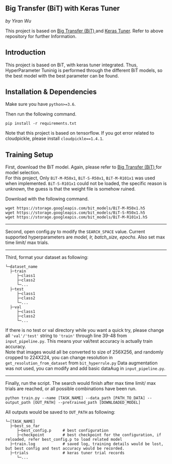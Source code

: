 ## Big Transfer (BiT) with Keras Tuner
*by Yiran Wu*

This project is based on [ Big Transfer (BiT) ](https://github.com/google-research/big_transfer) and [Keras Tuner](https://github.com/keras-team/keras-tuner).
Refer to above repository for further Information.

## Introduction

This project is based on BiT, with keras tuner integrated.
Thus, HyperParameter Tuninig is performed through the different BiT models, so the best model with the best parameter can be found.


## Installation & Dependencies

Make sure you have `python>=3.6`.

Then run the following command.
```
pip install -r requirements.txt
```
Note that this project is based on tensorflow. If you got error related to cloudpickle, please install `cloudpickle==1.4.1`.

## Training Setup
First, download the BiT model. Again, please refer to  [ Big Transfer (BiT) ](https://github.com/google-research/big_transfer) for model selection.   
For this project, Only `BiT-M-R50x1`, `BiT-S-R50x1`, `BiT-M-R101x1` was used when implemented. `BiT-S-R101x1` could not be loaded, the specific reason is unknown,
the guess is that the weight file is somehow ruined.

Download with the following command.
```
wget https://storage.googleapis.com/bit_models/BiT-M-R50x1.h5
wget https://storage.googleapis.com/bit_models/BiT-S-R50x1.h5
wget https://storage.googleapis.com/bit_models/BiT-M-R101x1.h5
```

---
Second, open config.py to modify the `SEARCH_SPACE` value. Current supported hyperparameters are *model, lr, batch_size, epochs*. Also set max time limit/ max trials.   

---
Third, format your dataset as following:
```
└─dataset_name   
  ├─train   
     ├─class1   
     ├─class2   
     └─...   
  ├─test     
     ├─class1   
     ├─class2  
     └─...  
  ├─val   
     ├─class1    
     ├─class2  
     └─...  
```
If there is no test or val directory while you want a quick try, please change all `'val'/'test'` string to `'train'` through line 39-48 from `input_pipeline.py`.
This means your val/test accuracy is actually train accuracy.   
Note that images would all be converted to size of 256X256, and randomly cropped to 224X224, you can change resolution in `get_resolution_from_dataset` from `bit_hyperrule.py`
Data augmentation was not used, you can modify and add basic dataAug in `input_pipeline.py`.

---

Finally, run the script. The search would finish after max time limit/ max trials are reached, or all possible combinations have been run.
```
python train.py --name [TASK_NAME] --data_path [PATH_TO_DATA] --output_path [OUT_PATH] --pretrained_path [DOWNLOADED_MODEL]
```
All outputs would be saved to `OUT_PATH` as following:
```
└─[TASK_NAME]   
  ├─best_so_far   
     ├─best_config.p     # best configuration 
     ├─checkpoint        # best checkpoint for the configuration, if reloaded, refer best_config.p to load related model
  ├─train.log            # saved log, training details would be lost, but best config and test accuracy would be recorded.
  ├─trials               # keras tuner trial records
     └─...  
```

